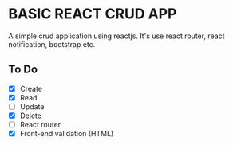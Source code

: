 # BASIC REACT CRUD APP
 
A simple crud application using reactjs. It's use react router, react notification, bootstrap etc.

## To Do

- [x] Create
- [x] Read
- [ ] Update
- [x] Delete
- [ ] React router
- [x] Front-end validation (HTML)
